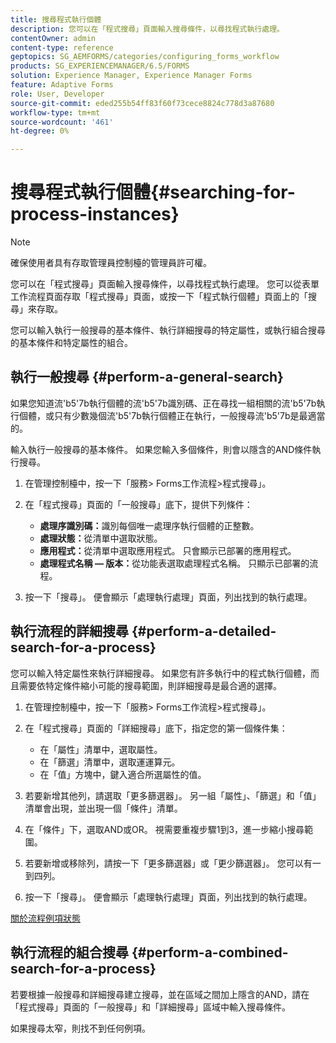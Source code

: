 ```yaml
---
title: 搜尋程式執行個體
description: 您可以在「程式搜尋」頁面輸入搜尋條件，以尋找程式執行處理。
contentOwner: admin
content-type: reference
geptopics: SG_AEMFORMS/categories/configuring_forms_workflow
products: SG_EXPERIENCEMANAGER/6.5/FORMS
solution: Experience Manager, Experience Manager Forms
feature: Adaptive Forms
role: User, Developer
source-git-commit: eded255b54ff83f60f73cece8824c778d3a87680
workflow-type: tm+mt
source-wordcount: '461'
ht-degree: 0%

---
```


# 搜尋程式執行個體{#searching-for-process-instances}

>[!NOTE]
> 
> 確保使用者具有存取管理員控制檯的管理員許可權。

您可以在「程式搜尋」頁面輸入搜尋條件，以尋找程式執行處理。 您可以從表單工作流程頁面存取「程式搜尋」頁面，或按一下「程式執行個體」頁面上的「搜尋」來存取。

您可以輸入執行一般搜尋的基本條件、執行詳細搜尋的特定屬性，或執行組合搜尋的基本條件和特定屬性的組合。

## 執行一般搜尋 {#perform-a-general-search}

如果您知道流&#39;b5&#39;7b執行個體的流&#39;b5&#39;7b識別碼、正在尋找一組相關的流&#39;b5&#39;7b執行個體，或只有少數幾個流&#39;b5&#39;7b執行個體正在執行，一般搜尋流&#39;b5&#39;7b是最適當的。

輸入執行一般搜尋的基本條件。 如果您輸入多個條件，則會以隱含的AND條件執行搜尋。

1. 在管理控制檯中，按一下「服務> Forms工作流程>程式搜尋」。
1. 在「程式搜尋」頁面的「一般搜尋」底下，提供下列條件：

   * **處理序識別碼：**&#x200B;識別每個唯一處理序執行個體的正整數。
   * **處理狀態：**&#x200B;從清單中選取狀態。
   * **應用程式：**&#x200B;從清單中選取應用程式。 只會顯示已部署的應用程式。
   * **處理程式名稱 — 版本：**&#x200B;從功能表選取處理程式名稱。 只顯示已部署的流程。

1. 按一下「搜尋」。 便會顯示「處理執行處理」頁面，列出找到的執行處理。

## 執行流程的詳細搜尋 {#perform-a-detailed-search-for-a-process}

您可以輸入特定屬性來執行詳細搜尋。 如果您有許多執行中的程式執行個體，而且需要依特定條件縮小可能的搜尋範圍，則詳細搜尋是最合適的選擇。

1. 在管理控制檯中，按一下「服務> Forms工作流程>程式搜尋」。
1. 在「程式搜尋」頁面的「詳細搜尋」底下，指定您的第一個條件集：

   * 在「屬性」清單中，選取屬性。
   * 在「篩選」清單中，選取運運算元。
   * 在「值」方塊中，鍵入適合所選屬性的值。

1. 若要新增其他列，請選取「更多篩選器」。 另一組「屬性」、「篩選」和「值」清單會出現，並出現一個「條件」清單。
1. 在「條件」下，選取AND或OR。 視需要重複步驟1到3，進一步縮小搜尋範圍。
1. 若要新增或移除列，請按一下「更多篩選器」或「更少篩選器」。 您可以有一到四列。
1. 按一下「搜尋」。 便會顯示「處理執行處理」頁面，列出找到的執行處理。

[關於流程例項狀態](/help/forms/using/admin-help/processes.md#about-process-instance-statuses)

## 執行流程的組合搜尋 {#perform-a-combined-search-for-a-process}

若要根據一般搜尋和詳細搜尋建立搜尋，並在區域之間加上隱含的AND，請在「程式搜尋」頁面的「一般搜尋」和「詳細搜尋」區域中輸入搜尋條件。

如果搜尋太窄，則找不到任何例項。
